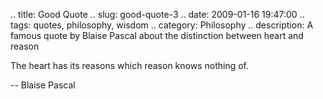 .. title: Good Quote
.. slug: good-quote-3
.. date: 2009-01-16 19:47:00
.. tags: quotes, philosophy, wisdom
.. category: Philosophy
.. description: A famous quote by Blaise Pascal about the distinction between heart and reason

The heart has its reasons which reason knows nothing of.

-- Blaise Pascal
